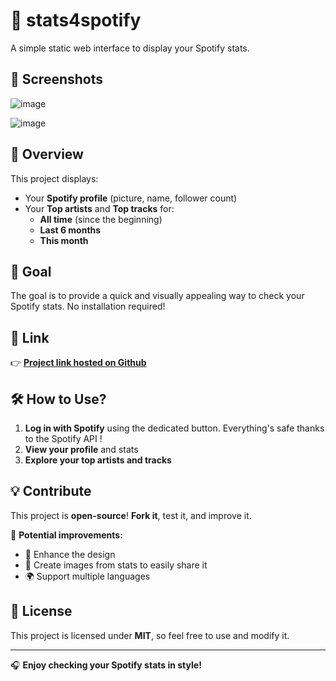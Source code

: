 # 🎵 stats4spotify  

A simple static web interface to display your Spotify stats.  

## 📸 Screenshots

![image](https://github.com/user-attachments/assets/34e29150-5ab6-4038-b6b2-98be3d5a55bf)

![image](https://github.com/user-attachments/assets/aeb65962-cf40-48f9-9e70-8a1b222d7a2c)


## 🚀 Overview  

This project displays:  
- Your **Spotify profile** (picture, name, follower count)  
- Your **Top artists** and **Top tracks** for:  
  - **All time** (since the beginning)  
  - **Last 6 months**  
  - **This month**  

## 🎯 Goal  

The goal is to provide a quick and visually appealing way to check your Spotify stats. No installation required!  

## 🔗 Link  

👉 **[Project link hosted on Github](https://0adri3n.github.io/stats4spotify/)**  

## 🛠️ How to Use?  

1. **Log in with Spotify** using the dedicated button. Everything's safe thanks to the Spotify API !
2. **View your profile** and stats  
3. **Explore your top artists and tracks**  

## 💡 Contribute  

This project is **open-source**! **Fork it**, test it, and improve it.  

📌 **Potential improvements:**  
- 🎨 Enhance the design  
- 🔗 Create images from stats to easily share it 
- 🌍 Support multiple languages  

## 📜 License  

This project is licensed under **MIT**, so feel free to use and modify it.  

---

🎧 **Enjoy checking your Spotify stats in style!**  
